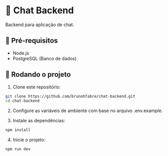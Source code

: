 # 📨 Chat Backend

Backend para aplicação de chat.

## 📌 Pré-requisitos
- Node.js
- PostgreSQL (Banco de dados)

## 🚀 Rodando o projeto

1. Clone este repositório:
```sh
git clone https://github.com/brunohfabre/chat-backend.git
cd chat-backend
```

2. Configure as variáveis de ambiente com base no arquivo .env.example.

3. Instale as dependências:
```sh
npm install
```

4. Inicie o projeto:

```sh
npm run dev
```